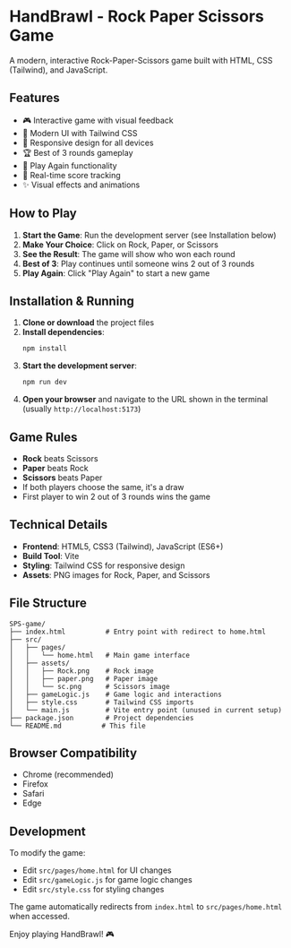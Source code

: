 # HandBrawl - Rock Paper Scissors Game

A modern, interactive Rock-Paper-Scissors game built with HTML, CSS (Tailwind), and JavaScript.

## Features

- 🎮 Interactive game with visual feedback
- 🎨 Modern UI with Tailwind CSS
- 📱 Responsive design for all devices
- 🏆 Best of 3 rounds gameplay
- 🔄 Play Again functionality
- 🎯 Real-time score tracking
- ✨ Visual effects and animations

## How to Play

1. **Start the Game**: Run the development server (see Installation below)
2. **Make Your Choice**: Click on Rock, Paper, or Scissors
3. **See the Result**: The game will show who won each round
4. **Best of 3**: Play continues until someone wins 2 out of 3 rounds
5. **Play Again**: Click "Play Again" to start a new game

## Installation & Running

1. **Clone or download** the project files
2. **Install dependencies**:
   ```bash
   npm install
   ```
3. **Start the development server**:
   ```bash
   npm run dev
   ```
4. **Open your browser** and navigate to the URL shown in the terminal (usually `http://localhost:5173`)

## Game Rules

- **Rock** beats Scissors
- **Paper** beats Rock  
- **Scissors** beats Paper
- If both players choose the same, it's a draw
- First player to win 2 out of 3 rounds wins the game

## Technical Details

- **Frontend**: HTML5, CSS3 (Tailwind), JavaScript (ES6+)
- **Build Tool**: Vite
- **Styling**: Tailwind CSS for responsive design
- **Assets**: PNG images for Rock, Paper, and Scissors

## File Structure

```
SPS-game/
├── index.html          # Entry point with redirect to home.html
├── src/
│   ├── pages/
│   │   └── home.html   # Main game interface
│   ├── assets/
│   │   ├── Rock.png    # Rock image
│   │   ├── paper.png   # Paper image
│   │   └── sc.png      # Scissors image
│   ├── gameLogic.js    # Game logic and interactions
│   ├── style.css       # Tailwind CSS imports
│   └── main.js         # Vite entry point (unused in current setup)
├── package.json        # Project dependencies
└── README.md          # This file
```

## Browser Compatibility

- Chrome (recommended)
- Firefox
- Safari
- Edge

## Development

To modify the game:
- Edit `src/pages/home.html` for UI changes
- Edit `src/gameLogic.js` for game logic changes
- Edit `src/style.css` for styling changes

The game automatically redirects from `index.html` to `src/pages/home.html` when accessed.

Enjoy playing HandBrawl! 🎮
